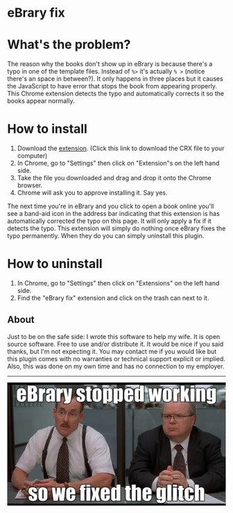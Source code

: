 eBrary fix
==========

# What's the problem?

The reason why the books don't show up in eBrary is because there's a typo in one of the template files. Instead of ```%>``` it's actually ```% >``` (notice there's an space in between?). It only happens in three places but it causes the JavaScript to have error that stops the book from appearing properly. This Chrome extension detects the typo and automatically corrects it so the books appear normally. 

# How to install

1. Download the [extension](https://github.com/chrisle/ebrary-fix/raw/master/dist/ebrary-fix.crx). (Click this link to download the CRX file to your computer)
2. In Chrome, go to "Settings" then click on "Extension"s on the left hand side.
3. Take the file you downloaded and drag and drop it onto the Chrome browser.
4. Chrome will ask you to approve installing it. Say yes.

The next time you're in eBrary and you click to open a book online you'll see a band-aid icon in the address bar indicating that this extension is has automatically corrected the typo on this page. It will only apply a fix if it detects the typo. This extension will simply do nothing once eBrary fixes the typo permanently. When they do you can simply uninstall this plugin.

# How to uninstall

1. In Chrome, go to "Settings" then click on "Extensions" on the left hand side.
2. Find the "eBrary fix" extension and click on the trash can next to it.

## About

Just to be on the safe side: I wrote this software to help my wife. It is open source software. Free to use and/or distribute it. It would be nice if you said thanks, but I'm not expecting it. You may contact me if you would like but this plugin comes with no warranties or technical support explicit or implied. Also, this was done on my own time and has no connection to my employer.

---

![Fixed](https://raw.githubusercontent.com/chrisle/ebrary-fix/master/meme.png)

